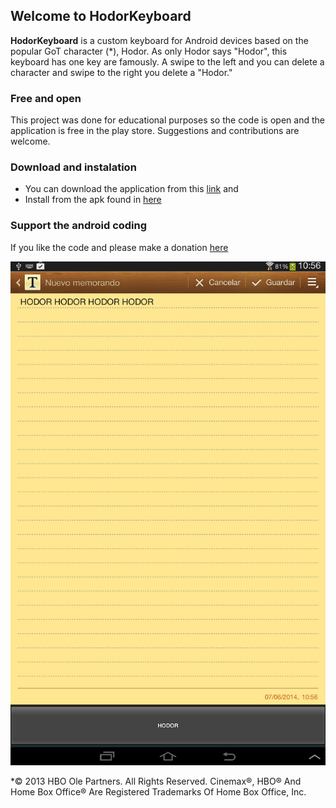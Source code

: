 ## Welcome to HodorKeyboard ##

**HodorKeyboard** is a custom keyboard for Android devices based on the popular GoT character (*), Hodor. As only Hodor says "Hodor", this keyboard has one key are famously. A swipe to the left and you can delete a character and swipe to the right you delete a "Hodor."

### Free and open ###

This project was done for educational purposes so the code is open and the application is free in the play store. Suggestions and contributions are welcome.

### Download and instalation ###

- You can download the application from this [link](https://play.google.com/store/apps/details?id=com.coffeeandcookies.hodorcode) and 
- Install from the apk found in [here](https://github.com/benoffi7/hodor-keyboard/blob/master/git/Hodor.apk)
 
### Support the android coding ###

If you like the code and please make a donation [here](https://www.paypal.com/cgi-bin/webscr?cmd=_s-xclick&hosted_button_id=8C8CSZ5L9G9ZQ)


![](https://raw.githubusercontent.com/benoffi7/hodor-keyboard/master/git/device-2014-06-06-104848.png)

*© 2013 HBO Ole Partners. All Rights Reserved. Cinemax®, HBO® And Home Box Office® Are Registered Trademarks Of Home Box Office, Inc.
